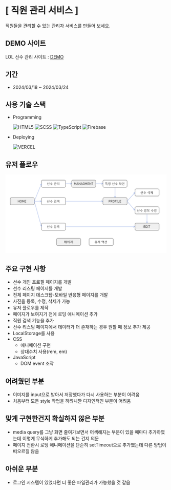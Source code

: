 # **[ 직원 관리 서비스 ]**

직원들을 관리할 수 있는 관리자 서비스를 만들어 보세요.

## DEMO 사이트

LOL 선수 관리 사이트 : [DEMO]()

## 기간

- 2024/03/18 ~ 2024/03/24

## 사용 기술 스택

- Programming

  ![HTML5](https://img.shields.io/badge/html5-%23E34F26.svg?style=for-the-badge&logo=html5&logoColor=white) ![SCSS](https://img.shields.io/badge/SCSS-CC6699?style=for-the-badge&logo=SASS&logoColor=white) ![TypeScript](https://img.shields.io/badge/typescript-%23007ACC.svg?style=for-the-badge&logo=typescript&logoColor=white) ![Firebase](https://img.shields.io/badge/firebase-a08021?style=for-the-badge&logo=firebase&logoColor=ffcd34)

- Deploying

  ![VERCEL](https://img.shields.io/badge/vercel-%23000000.svg?style=for-the-badge&logo=vercel&logoColor=white)

## 유저 플로우
  
  ![USER FLOW](/src/images/user_flow.PNG)

## 주요 구현 사항

- 선수 개인 프로필 페이지를 개발
- 선수 리스팅 페이지를 개발
- 전체 페이지 데스크탑-모바일 반응형 페이지를 개발
- 사진을 등록, 수정, 삭제가 가능
- 유저 플로우를 제작
- 페이지가 보여지기 전에 로딩 애니메이션 추가
- 직원 검색 기능을 추가
- 선수 리스팅 페이지에서 데이터가 더 존재하는 경우 원할 때 정보 추가 제공
- LocalStorage를 사용
- CSS
    - 애니메이션 구현
    - 상대수치 사용(rem, em)
- JavaScript
    - DOM event 조작

## 어려웠던 부분

- 이미지를 input으로 받아서 저장했다가 다시 사용하는 부분이 어려움
- 처음부터 모든 style 작업을 하려니깐 디자인적인 부분이 어려움

## 맞게 구현한건지 확실하지 않은 부분

- media query를 그냥 화면 줄여가보면서 어색해지는 부분이 있을 때마다 추가하였는데 이렇게 무식하게 추가해도 되는 건지 의문
- 페이지 전환시 로딩 애니메이션을 단순히 setTimeout으로 추가했는데 다른 방법이 떠오르질 않음

## 아쉬운 부분

- 로그인 시스템이 있었다면 더 좋은 파일관리가 가능했을 것 같음